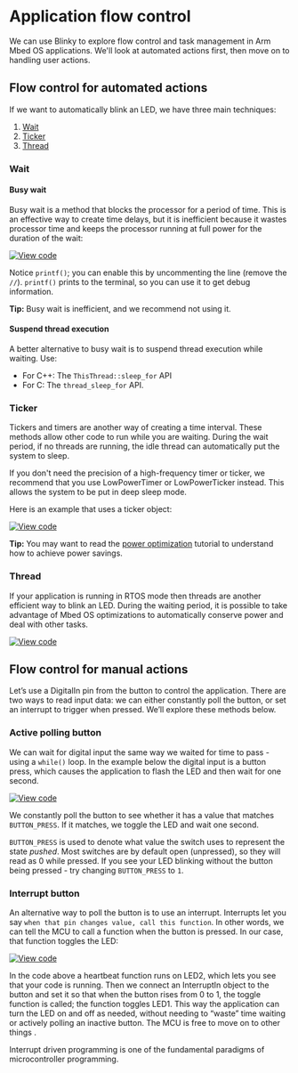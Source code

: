 # Application flow control

We can use Blinky to explore flow control and task management in Arm Mbed OS applications. We'll look at automated actions first, then move on to handling user actions.

## Flow control for automated actions

If we want to automatically blink an LED, we have three main techniques:

1. [Wait](#wait)
1. [Ticker](#ticker)
1. [Thread](#thread)

### Wait

#### Busy wait

Busy wait is a method that blocks the processor for a period of time. This is an effective way to create time delays, but it is inefficient because it wastes processor time and keeps the processor running at full power for the duration of the wait:

[![View code](https://www.mbed.com/embed/?url=https://github.com/ARMmbed/mbed-os-snippet-Flow-Control-Busy-Wait)](https://github.com/ARMmbed/mbed-os-snippet-Flow-Control-Busy-Wait/blob/master/main.cpp)

Notice `printf()`; you can enable this by uncommenting the line (remove the `//`). `printf()` prints to the terminal, so you can use it to get debug information.

<span class="tips">**Tip:** Busy wait is inefficient, and we recommend not using it. </span>

#### Suspend thread execution

A better alternative to busy wait is to suspend thread execution while waiting. Use:

 * For C++: The `ThisThread::sleep_for` API
 * For C: The `thread_sleep_for` API.

### Ticker

Tickers and timers are another way of creating a time interval. These methods allow other code to run while you are waiting. During the wait period, if no threads are running, the idle thread can automatically put the system to sleep.

If you don't need the precision of a high-frequency timer or ticker, we recommend that you use LowPowerTimer or LowPowerTicker instead. This allows the system to be put in deep sleep mode.

Here is an example that uses a ticker object:

[![View code](https://www.mbed.com/embed/?url=https://github.com/ARMmbed/mbed-os-snippet-Flow-Control-Ticker)](https://github.com/ARMmbed/mbed-os-snippet-Flow-Control-Ticker/blob/master/main.cpp)

<span class="tips">**Tip:** You may want to read the [power optimization](../apis/platform-concepts.html) tutorial to understand how to achieve power savings. </span>

### Thread

If your application is running in RTOS mode then threads are another efficient way to blink an LED. During the waiting period, it is possible to take advantage of Mbed OS optimizations to automatically conserve power and deal with other tasks.

[![View code](https://www.mbed.com/embed/?url=https://github.com/ARMmbed/mbed-os-snippet-Flow-Control-Thread)](https://github.com/ARMmbed/mbed-os-snippet-Flow-Control-Thread/blob/master/main.cpp)

## Flow control for manual actions

Let’s use a DigitalIn pin from the button to control the application. There are two ways to read input data: we can either constantly poll the button, or set an interrupt to trigger when pressed. We’ll explore these methods below.

### Active polling button

We can wait for digital input the same way we waited for time to pass - using a `while()` loop. In the example below the digital input is a button press, which causes the application to flash the LED and then wait for one second.

[![View code](https://www.mbed.com/embed/?url=https://github.com/ARMmbed/mbed-os-snippet-Flow-Control-Active-Polling-Button)](https://github.com/ARMmbed/mbed-os-snippet-Flow-Control-Active-Polling-Button/blob/master/main.cpp)

We constantly poll the button to see whether it has a value that matches `BUTTON_PRESS`. If it matches, we toggle the LED and wait one second.

`BUTTON_PRESS` is used to denote what value the switch uses to represent the state *pushed*. Most switches are by default open (unpressed), so they will read as 0 while pressed. If you see your LED blinking without the button being pressed - try changing `BUTTON_PRESS` to `1`.

### Interrupt button

An alternative way to poll the button is to use an interrupt. Interrupts let you say `when that pin changes value, call this function`. In other words, we can tell the MCU to call a function when the button is pressed. In our case, that function toggles the LED:

[![View code](https://www.mbed.com/embed/?url=https://github.com/ARMmbed/mbed-os-snippet-Flow-Control-Interrupt-Button)](https://github.com/ARMmbed/mbed-os-snippet-Flow-Control-Interrupt-Button/blob/master/main.cpp)

In the code above a heartbeat function runs on LED2, which lets you see that your code is running. Then we connect an InterruptIn object to the button and set it so that when the button rises from 0 to 1, the toggle function is called; the function toggles LED1. This way the application can turn the LED on and off as needed, without needing to “waste” time waiting or actively polling an inactive button. The MCU is free to move on to other things .

Interrupt driven programming is one of the fundamental paradigms of microcontroller programming.
